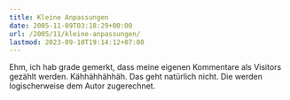 ```yaml
---
title: Kleine Anpassungen
date: 2005-11-09T03:18:29+00:00
url: /2005/11/kleine-anpassungen/
lastmod: 2023-09-10T19:14:12+07:00
---
```

Ehm, ich hab grade gemerkt, dass meine eigenen Kommentare als Visitors gezählt werden. Kähhähhähhäh. Das geht natürlich nicht. Die werden logischerweise dem Autor zugerechnet.
